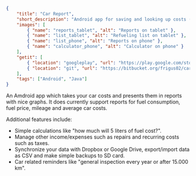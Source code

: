 ```json
{
    "title": "Car Report",
    "short_description": "Android app for saving and looking up costs (refuelings, ...) of your car.",
    "images": [
        { "name": "reports_tablet", "alt": "Reports on tablet" },
        { "name": "list_tablet", "alt": "Refueling list on tablet" },
        { "name": "list_phone", "alt": "Reports on phone" },
        { "name": "calculator_phone", "alt": "Calculator on phone" }
    ],
    "getit": [
        { "location": "googleplay", "url": "https://play.google.com/store/apps/details?id=me.kuehle.carreport" },
        { "location": "git", "url": "https://bitbucket.org/frigus02/car-report/" }
    ],
    "tags": ["Android", "Java"]
}
```

An Amdroid app which takes your car costs and presents them in
reports with nice graphs. It does currently support reports for fuel
consumption, fuel price, mileage and average car costs.

Additional features include:

*   Simple calculations like "how much will 5 liters of fuel cost?".
*   Manage other income/expenses such as repairs and recurring costs such as taxes.
*   Synchronize your data with Dropbox or Google Drive, export/import data as CSV and make simple backups to SD card.
*   Car related reminders like "general inspection every year or after 15.000 km".
